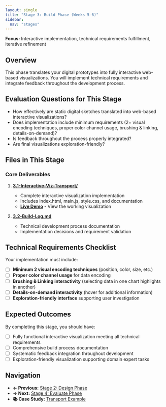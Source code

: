 ```yaml
---
layout: single
title: "Stage 3: Build Phase (Weeks 5-6)"
sidebar:
  nav: "stages"
---
```


**Focus:** Interactive implementation, technical requirements fulfillment, iterative refinement

## Overview
This phase translates your digital prototypes into fully interactive web-based visualizations. You will implement technical requirements and integrate feedback throughout the development process.

## Evaluation Questions for This Stage
- How effectively are static digital sketches translated into web-based interactive visualizations?
- Does implementation include minimum requirements (2+ visual encoding techniques, proper color channel usage, brushing & linking, details-on-demand)?
- Is feedback throughout the process properly integrated?
- Are final visualizations exploration-friendly?

## Files in This Stage

### Core Deliverables
1. **[3.1-Interactive-Viz-Transport/](3.1-Interactive-Viz-Transport/)**
   - Complete interactive visualization implementation
   - Includes index.html, main.js, style.css, and documentation
   - **[Live Demo](3.1-Interactive-Viz-Transport/index.html)** - View the working visualization

2. **[3.2-Build-Log.md](3.2-Build-Log.md)**
   - Technical development process documentation
   - Implementation decisions and requirement validation

## Technical Requirements Checklist
Your implementation must include:
- [ ] **Minimum 2 visual encoding techniques** (position, color, size, etc.)
- [ ] **Proper color channel usage** for data encoding
- [ ] **Brushing & Linking interactivity** (selecting data in one chart highlights in another)
- [ ] **Details-on-demand interactivity** (hover for additional information)
- [ ] **Exploration-friendly interface** supporting user investigation

## Expected Outcomes
By completing this stage, you should have:
- [ ] Fully functional interactive visualization meeting all technical requirements
- [ ] Comprehensive build process documentation
- [ ] Systematic feedback integration throughout development
- [ ] Exploration-friendly visualization supporting domain expert tasks

## Navigation
- **← Previous:** [Stage 2: Design Phase](../Stage-2-Design-Phase/README.md)
- **→ Next:** [Stage 4: Evaluate Phase](../Stage-4-Evaluate-Phase/README.md)
- **📚 Case Study:** [Transport Example](../Training-Materials/Case-Studies/README.md)
